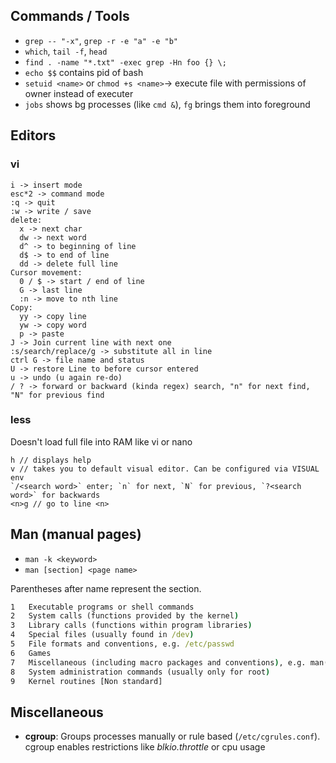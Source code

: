 ## Commands / Tools

- `grep -- "-x"`, `grep -r -e "a" -e "b"`
- `which`, `tail -f`, `head`
- `find . -name "*.txt" -exec grep -Hn foo {} \;`
- `echo $$` contains pid of bash
- `setuid <name>` or `chmod +s <name>`-> execute file with permissions of owner instead of executer
- `jobs` shows bg processes (like `cmd &`), `fg` brings them into foreground

## Editors

### vi

```
i -> insert mode
esc*2 -> command mode
:q -> quit
:w -> write / save
delete:
  x -> next char
  dw -> next word
  d^ -> to beginning of line
  d$ -> to end of line
  dd -> delete full line
Cursor movement:
  0 / $ -> start / end of line
  G -> last line
  :n -> move to nth line
Copy:
  yy -> copy line
  yw -> copy word
  p -> paste
J -> Join current line with next one
:s/search/replace/g -> substitute all in line
ctrl G -> file name and status
U -> restore Line to before cursor entered
u -> undo (u again re-do)
/ ? -> forward or backward (kinda regex) search, "n" for next find, "N" for previous find
```

### less

Doesn't load full file into RAM like vi or nano

```
h // displays help
v // takes you to default visual editor. Can be configured via VISUAL env
`/<search word>` enter; `n` for next, `N` for previous, `?<search word>` for backwards
<n>g // go to line <n>
```

## Man (manual pages)

- `man -k <keyword>`
- `man [section] <page name>`

Parentheses after name represent the section.

```cmd
1   Executable programs or shell commands
2   System calls (functions provided by the kernel)
3   Library calls (functions within program libraries)
4   Special files (usually found in /dev)
5   File formats and conventions, e.g. /etc/passwd
6   Games
7   Miscellaneous (including macro packages and conventions), e.g. man(7), groff(7)
8   System administration commands (usually only for root)
9   Kernel routines [Non standard]
```

## Miscellaneous

- **cgroup**: Groups processes manually or rule based (`/etc/cgrules.conf`). cgroup enables restrictions like _blkio.throttle_ or cpu usage
